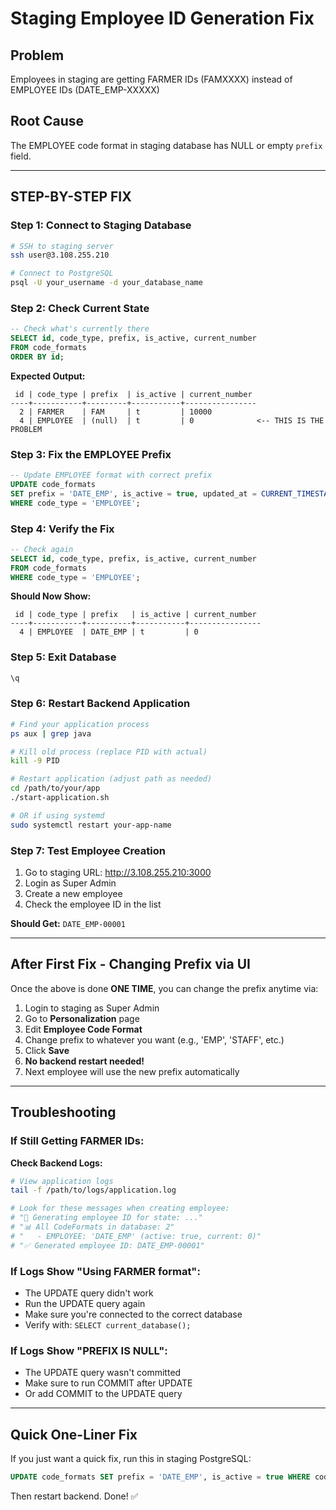 # Staging Employee ID Generation Fix

## Problem
Employees in staging are getting FARMER IDs (FAMXXXX) instead of EMPLOYEE IDs (DATE_EMP-XXXXX)

## Root Cause
The EMPLOYEE code format in staging database has NULL or empty `prefix` field.

---

## STEP-BY-STEP FIX

### Step 1: Connect to Staging Database
```bash
# SSH to staging server
ssh user@3.108.255.210

# Connect to PostgreSQL
psql -U your_username -d your_database_name
```

### Step 2: Check Current State
```sql
-- Check what's currently there
SELECT id, code_type, prefix, is_active, current_number 
FROM code_formats 
ORDER BY id;
```

**Expected Output:**
```
 id | code_type | prefix  | is_active | current_number
----+-----------+---------+-----------+----------------
  2 | FARMER    | FAM     | t         | 10000
  4 | EMPLOYEE  | (null)  | t         | 0              <-- THIS IS THE PROBLEM
```

### Step 3: Fix the EMPLOYEE Prefix
```sql
-- Update EMPLOYEE format with correct prefix
UPDATE code_formats 
SET prefix = 'DATE_EMP', is_active = true, updated_at = CURRENT_TIMESTAMP
WHERE code_type = 'EMPLOYEE';
```

### Step 4: Verify the Fix
```sql
-- Check again
SELECT id, code_type, prefix, is_active, current_number 
FROM code_formats 
WHERE code_type = 'EMPLOYEE';
```

**Should Now Show:**
```
 id | code_type | prefix   | is_active | current_number
----+-----------+----------+-----------+----------------
  4 | EMPLOYEE  | DATE_EMP | t         | 0
```

### Step 5: Exit Database
```sql
\q
```

### Step 6: Restart Backend Application
```bash
# Find your application process
ps aux | grep java

# Kill old process (replace PID with actual)
kill -9 PID

# Restart application (adjust path as needed)
cd /path/to/your/app
./start-application.sh

# OR if using systemd
sudo systemctl restart your-app-name
```

### Step 7: Test Employee Creation
1. Go to staging URL: http://3.108.255.210:3000
2. Login as Super Admin
3. Create a new employee
4. Check the employee ID in the list

**Should Get:** `DATE_EMP-00001`

---

## After First Fix - Changing Prefix via UI

Once the above is done **ONE TIME**, you can change the prefix anytime via:

1. Login to staging as Super Admin
2. Go to **Personalization** page
3. Edit **Employee Code Format**
4. Change prefix to whatever you want (e.g., 'EMP', 'STAFF', etc.)
5. Click **Save**
6. **No backend restart needed!**
7. Next employee will use the new prefix automatically

---

## Troubleshooting

### If Still Getting FARMER IDs:

**Check Backend Logs:**
```bash
# View application logs
tail -f /path/to/logs/application.log

# Look for these messages when creating employee:
# "🔄 Generating employee ID for state: ..."
# "📊 All CodeFormats in database: 2"
# "   - EMPLOYEE: 'DATE_EMP' (active: true, current: 0)"
# "✅ Generated employee ID: DATE_EMP-00001"
```

### If Logs Show "Using FARMER format":
- The UPDATE query didn't work
- Run the UPDATE query again
- Make sure you're connected to the correct database
- Verify with: `SELECT current_database();`

### If Logs Show "PREFIX IS NULL":
- The UPDATE query wasn't committed
- Make sure to run COMMIT after UPDATE
- Or add COMMIT to the UPDATE query

---

## Quick One-Liner Fix

If you just want a quick fix, run this in staging PostgreSQL:

```sql
UPDATE code_formats SET prefix = 'DATE_EMP', is_active = true WHERE code_type = 'EMPLOYEE'; SELECT * FROM code_formats WHERE code_type = 'EMPLOYEE';
```

Then restart backend. Done! ✅ 